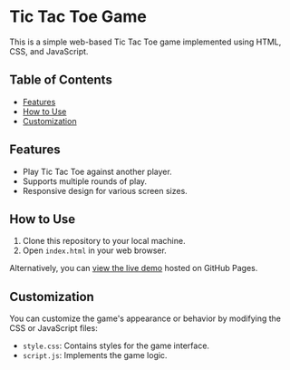 # Tic Tac Toe Game

This is a simple web-based Tic Tac Toe game implemented using HTML, CSS, and JavaScript.

## Table of Contents

- [Features](#features)
- [How to Use](#how-to-use)
- [Customization](#customization)


## Features

- Play Tic Tac Toe against another player.
- Supports multiple rounds of play.
- Responsive design for various screen sizes.


## How to Use

1. Clone this repository to your local machine.
2. Open `index.html` in your web browser.

Alternatively, you can [view the live demo](https://hackur45.github.io/PRODIGY_WB_03/) hosted on GitHub Pages.

## Customization

You can customize the game's appearance or behavior by modifying the CSS or JavaScript files:

- `style.css`: Contains styles for the game interface.
- `script.js`: Implements the game logic.

